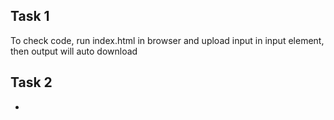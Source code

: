 ## Task 1
To check code, run index.html in browser and upload input in input element, then output will auto download

## Task 2
-

